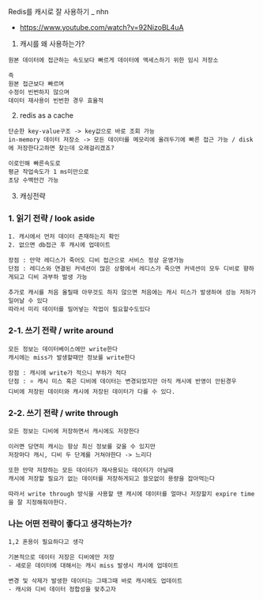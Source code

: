 Redis를 캐시로 잘 사용하기 _ nhn
- https://www.youtube.com/watch?v=92NizoBL4uA

1. 캐시를 왜 사용하는가?
```
원본 데이터에 접근하는 속도보다 빠르게 데이터에 액세스하기 위한 임시 저장소

즉 
원본 접근보다 빠르며
수정이 빈번하지 않으며
데이터 재사용이 빈번한 경우 효율적 
```
2. redis as a cache
```
단순한 key-value구조 -> key값으로 바로 조회 가능
in-memory 데이터 저장소 -> 모든 데이터를 메모리에 올려두기에 빠른 접근 가능 / disk에 저장한다고하면 찾는데 오래걸리겠죠?

이로인해 빠른속도로
평균 작업속도가 1 ms미만으로
초당 수백만건 가능 
```

3. 캐싱전략

### 1. 읽기 전략 / look aside
```
1. 캐시에서 먼저 데이터 존재하는지 확인
2. 없으면 db접근 후 캐시에 업데이트

장점 : 만약 레디스가 죽어도 디비 접근으로 서비스 정상 운영가능
단점 : 레디스와 연결된 커넥션이 많은 상황에서 레디스가 죽으면 커넥션이 모두 디비로 향하게되고 디비 과부하 발생 가능

추가로 캐시를 처음 올릴때 아무것도 하지 않으면 처음에는 캐시 미스가 발생하여 성능 저하가 일어날 수 있다
따라서 미리 데이터를 밀어넣는 작업이 필요할수도있다
```

### 2-1. 쓰기 전략 / write around
```
모든 정보는 데이터베이스에만 write한다
캐시에는 miss가 발생할때만 정보를 write한다

장점 : 캐시에 write가 적으니 부하가 적다
단점 : ⭐️ 캐시 미스 혹은 디비에 데이터는 변경되었지만 아직 캐시에 반영이 안된경우
디비에 저장된 데이터와 캐시에 저장된 데이터가 다를 수 있다.
```
### 2-2. 쓰기 전략 / write through
```
모든 정보는 디비에 저장하면서 캐시에도 저장한다

이러면 당연히 캐시는 항상 최신 정보를 갖을 수 있지만
저장마다 캐시, 디비 두 단계를 거쳐야한다 -> 느리다

또한 만약 저장하는 모든 데이터가 재사용되는 데이터가 아닐때 
캐시에 저장할 필요가 없는 데이터를 저장하게되고 쓸모없이 용량을 잡아먹는다

따라서 write through 방식을 사용할 땐 캐시에 데이터를 얼마나 저장할지 expire time을 잘 지정해줘야한다. 
```

### 나는 어떤 전략이 좋다고 생각하는가?
```
1,2 혼용이 필요하다고 생각

기본적으로 데이터 저장은 디비에만 저장
- 새로운 데이터에 대해서는 캐시 miss 발생시 캐시에 업데이트

변경 및 삭제가 발생한 데이터는 그때그때 바로 캐시에도 업데이트
- 캐시와 디비 데이터 정합성을 맞추고자
```
